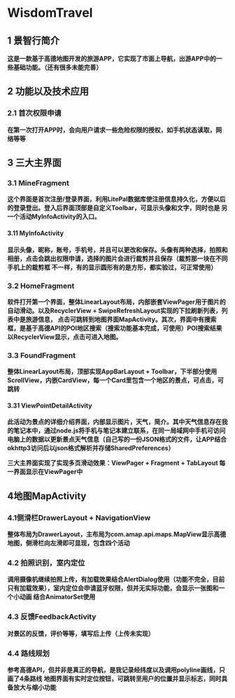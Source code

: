 # WisdomTravel
## 1 景智行简介
**这是一款基于高德地图开发的旅游APP，它实现了市面上导航，出游APP中的一些基础功能。（还有很多未能完善）**
## 2 功能以及技术应用
### 2.1 首次权限申请
**在第一次打开APP时，会向用户请求一些危险权限的授权，如手机状态读取，网络等等**
## 3 三大主界面
### 3.1 MineFragment
**这个界面是首次注册/登录界面，利用LitePal数据库使注册信息持久化，方便以后的登录登出。登入后界面顶部是自定义Toolbar，可显示头像和文字，同时也是
另一个活动MyInfoActivity的入口。**
#### 3.11 MyInfoActivity
**显示头像，昵称，账号，手机号，并且可以更改和保存。头像有两种选择，拍照和相册，点击会跳出权限申请，选择的图片会进行裁剪并且保存（裁剪那一块在不同手机上的裁剪框
不一样，有的显示圆形有的是方形，都实验过，可正常使用）**
### 3.2 HomeFragment
**软件打开第一个界面，整体LinearLayout布局，内部嵌套ViewPager用于图片的自动滑动。以及RecyclerView + SwipeRefreshLayout实现的下拉刷新列表，列表中是旅游信息，
点击可跳转到地图界面MapActivity。其次，界面中有搜索框，是基于高德API的POI地区搜索（搜索功能基本完成，可使用）POI搜索结果以RecyclerView显示，点击可进入地图。**
### 3.3 FoundFragment
**整体LinearLayout布局，顶部实现AppBarLayout + Toolbar，下半部分使用ScrollView，内嵌CardView，每一个Card里包含一个地区的景点，可点击，可跳转**
#### 3.31 ViewPointDetailActivity
**此活动为景点的详细介绍界面，内部显示图片，天气，简介。其中天气信息存在我的笔记本中，通过node.js将手机与笔记本建立联系，在同一局域网中手机可访问
电脑上的数据以更新景点天气信息（自己写的一份JSON格式的文件，让APP结合okhttp3访问后以json格式解析并存储SharedPreferences）**

**三大主界面实现了实现多页滑动效果：ViewPager + Fragment + TabLayout 每一界面显示在ViewPager中**

## 4地图MapActivity
### 4.1侧滑栏DrawerLayout + NavigationView 
**整体布局为DrawerLayout，主布局为com.amap.api.maps.MapView显示高德地图，侧滑栏向左滑即可显现，包含四个活动**
### 4.2 拍照识别，室内定位
**调用摄像机继续拍照上传，有加载效果结合AlertDialog使用（功能不完全，目前只有加载效果），室内定位会申请蓝牙权限，但并无实际功能，会显示一张图和一个小动画
结合AnimatorSet使用**
### 4.3 反馈FeedbackActivity
**对景区的反馈，评价等等，填写后上传（上传未实现）**
### 4.4 路线规划
**参考高德API，但并非是真正的导航，是我记录经纬度以及调用polyline画线，只画了4条路线**
**地图界面有实时定位按钮，可跳转至用户的位置并显示标志，同时具备放大与缩小功能**
